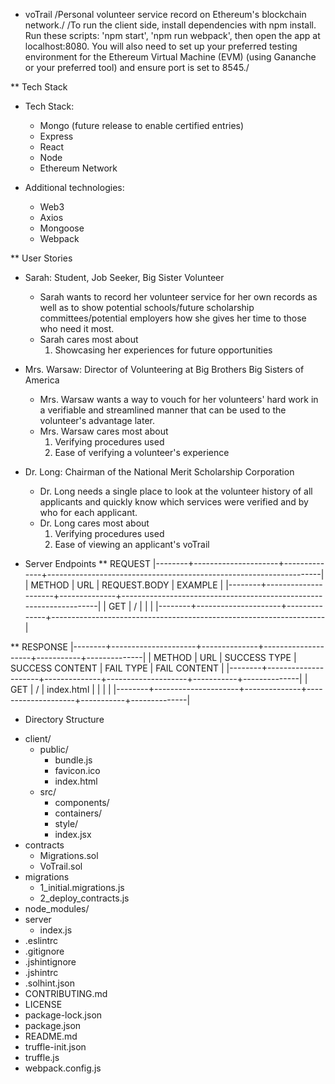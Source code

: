* voTrail
/Personal volunteer service record on Ethereum's blockchain network./
/To run the client side, install dependencies with npm install.  Run these scripts: 'npm start', 'npm run webpack', then open the app at localhost:8080.
You will also need to set up your preferred testing environment for the Ethereum Virtual Machine (EVM) (using Gananche or your preferred tool) and ensure port is set to 8545./

** Tech Stack
+ Tech Stack:
  - Mongo (future release to enable certified entries)
  - Express
  - React
  - Node
  - Ethereum Network

+ Additional technologies:
  - Web3
  - Axios
  - Mongoose
  - Webpack

** User Stories
+ Sarah: Student, Job Seeker, Big Sister Volunteer
  - Sarah wants to record her volunteer service for her own records as well as to show potential schools/future scholarship committees/potential employers how she gives her time to those who need it most.
  - Sarah cares most about
    1. Showcasing her experiences for future opportunities

+ Mrs. Warsaw: Director of Volunteering at Big Brothers Big Sisters of America
  - Mrs. Warsaw wants a way to vouch for her volunteers' hard work in a verifiable and streamlined manner that can be used to the volunteer's advantage later.
  - Mrs. Warsaw cares most about
    1. Verifying procedures used
    2. Ease of verifying a volunteer's experience

+ Dr. Long: Chairman of the National Merit Scholarship Corporation
  - Dr. Long needs a single place to look at the volunteer history of all applicants and quickly know which services were verified and by who for each applicant.
  - Dr. Long cares most about
    1. Verifying procedures used
    2. Ease of viewing an applicant's voTrail

* Server Endpoints
** REQUEST
|--------+---------------------+--------------+--------------------------------------------------------------------|
| METHOD | URL                 | REQUEST.BODY | EXAMPLE                                                            |
|--------+---------------------+--------------+--------------------------------------------------------------------|
| GET    | /                   |              |                                                                    |
|--------+---------------------+--------------+--------------------------------------------------------------------|


** RESPONSE
|--------+---------------------+--------------+--------------------+-----------+--------------|
| METHOD | URL                 | SUCCESS TYPE | SUCCESS CONTENT    | FAIL TYPE | FAIL CONTENT |
|--------+---------------------+--------------+--------------------+-----------+--------------|
| GET    | /                   | index.html   |                    |           |              |
|--------+---------------------+--------------+--------------------+-----------+--------------|

* Directory Structure
+ client/
  - public/
    - bundle.js
    - favicon.ico
    - index.html
  - src/
    - components/
    - containers/
    - style/
    - index.jsx
+ contracts
  - Migrations.sol
  - VoTrail.sol
+ migrations
  - 1_initial.migrations.js
  - 2_deploy_contracts.js
+ node_modules/
+ server
  - index.js
+ .eslintrc
+ .gitignore
+ .jshintignore
+ .jshintrc
+ .solhint.json
+ CONTRIBUTING.md
+ LICENSE
+ package-lock.json
+ package.json
+ README.md
+ truffle-init.json
+ truffle.js
+ webpack.config.js

